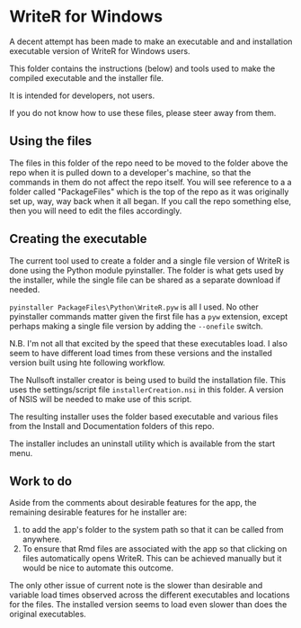 # WriteR for Windows

A decent attempt has been made to make an executable and and installation executable version of WriteR for Windows users.

This folder contains the instructions (below) and tools used to make the  compiled executable and the installer file.

It is intended for developers, not users.

If you do not know how to use these files, please steer away from them.



## Using the files

The files in this folder of the repo need to be moved to the folder above the repo when it is pulled down to a developer's machine, so that the commands in them do not affect the repo itself. You will see reference to a a folder called "PackageFiles" which is the top of the repo as it was originally set up, way, way back when it all began. If you call the repo something else, then you will need to edit the files accordingly.



## Creating the executable

The current tool used to create a folder and a single file version of WriteR is done using the Python module pyinstaller. The folder is what gets used by the installer, while the single file can be shared as a separate download if needed.

`pyinstaller PackageFiles\Python\WriteR.pyw` is all I used. No other pyinstaller commands matter given the first file has a `pyw` extension, except perhaps making a single file version by adding the `--onefile` switch.

N.B. I'm not all that excited by the speed that these executables load. I also seem to have different load times from these versions and the installed version built using hte following workflow.



The Nullsoft installer creator is being used to build the installation file. This uses the settings/script file `installerCreation.nsi` in this folder. A version of NSIS will be needed to make use of this script.

The resulting installer uses the folder based executable and various files from the Install and Documentation folders of this repo.

The installer includes an uninstall utility which is available from the start menu.



## Work to do

Aside from the comments about desirable features for the app, the remaining desirable features for he installer are:

1. to add the app's folder  to the system path so that it can be called from anywhere.
2. To ensure that Rmd files are associated with the app so that clicking on files automatically opens WriteR. This can be achieved manually but it would be nice to automate this outcome.

The only other issue of current note is the slower than desirable and variable load times observed across the different executables and locations for the files. The installed version seems to load even slower than does the original executables.



